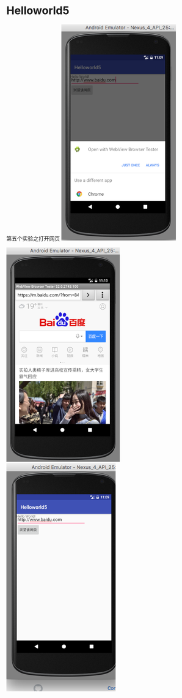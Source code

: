 # Helloworld5
第五个实验之打开网页
![image](https://github.com/Willraylei/Helloworld5/blob/master/Screen%20Shot%202017-04-22%20at%2011.09.45.png)
    
  ![image](https://github.com/Willraylei/Helloworld5/blob/master/Screen%20Shot%202017-04-22%20at%2011.13.03.png)
    ![image](https://github.com/Willraylei/Helloworld5/blob/master/Screen%20Shot%202017-04-22%20at%2011.09.30.png)
    
